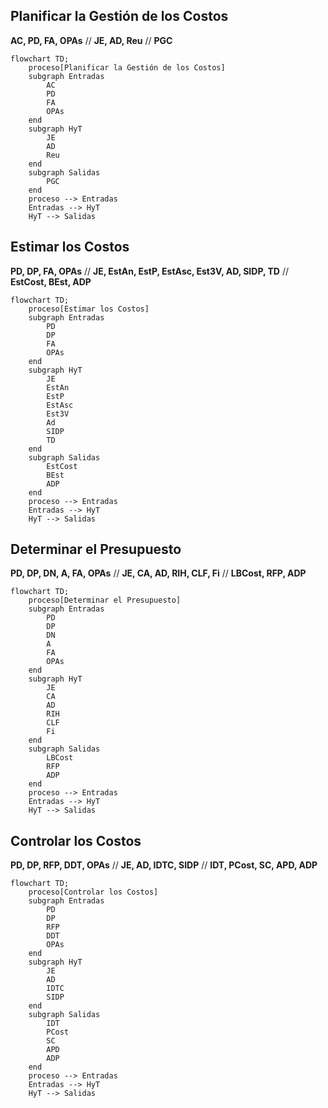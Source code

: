 ## Planificar la Gestión de los Costos
**AC, PD, FA, OPAs** // **JE, AD, Reu**
// **PGC**

```mermaid
flowchart TD;
	proceso[Planificar la Gestión de los Costos]
	subgraph Entradas
		AC
		PD
		FA
		OPAs
	end
	subgraph HyT
		JE
		AD
		Reu
	end
	subgraph Salidas
		PGC
	end
	proceso --> Entradas
	Entradas --> HyT
	HyT --> Salidas
```

## Estimar los Costos
**PD, DP, FA, OPAs** // **JE, EstAn, EstP, EstAsc, Est3V, AD, SIDP, TD** // **EstCost, BEst, ADP**

```mermaid
flowchart TD;
	proceso[Estimar los Costos]
	subgraph Entradas
		PD
		DP
		FA
		OPAs
	end
	subgraph HyT
		JE
		EstAn
		EstP
		EstAsc
		Est3V
		Ad
		SIDP
		TD
	end
	subgraph Salidas
		EstCost
		BEst
		ADP
	end
	proceso --> Entradas
	Entradas --> HyT
	HyT --> Salidas
```

## Determinar el Presupuesto
**PD, DP, DN, A, FA, OPAs** // **JE, CA, AD, RIH, CLF, Fi** // **LBCost, RFP, ADP**

```mermaid
flowchart TD;
	proceso[Determinar el Presupuesto]
	subgraph Entradas
		PD
		DP
		DN
		A
		FA
		OPAs
	end
	subgraph HyT
		JE
		CA
		AD
		RIH
		CLF
		Fi
	end
	subgraph Salidas
		LBCost
		RFP
		ADP
	end
	proceso --> Entradas
	Entradas --> HyT
	HyT --> Salidas
```

## Controlar los Costos
**PD, DP, RFP, DDT, OPAs** // **JE, AD, IDTC, SIDP** // **IDT, PCost, SC, APD, ADP**

```mermaid
flowchart TD;
	proceso[Controlar los Costos]
	subgraph Entradas
		PD
		DP
		RFP
		DDT
		OPAs
	end
	subgraph HyT
		JE
		AD
		IDTC
		SIDP
	end
	subgraph Salidas
		IDT
		PCost
		SC
		APD
		ADP
	end
	proceso --> Entradas
	Entradas --> HyT
	HyT --> Salidas
```
